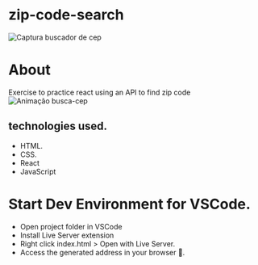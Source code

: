 # zip-code-search
![Captura buscador de cep](https://user-images.githubusercontent.com/86026272/156481833-5ddc1721-8273-4bbc-8e23-d6ffb71e82f6.PNG)
# About
Exercise to practice react using an API to find zip code
![Animação busca-cep](https://user-images.githubusercontent.com/86026272/156482045-6f821b1f-497e-4f92-93f4-55b25485451a.gif)
## technologies used.
+ HTML.
+ CSS.
+ React
+ JavaScript
# Start Dev Environment for VSCode.
+ Open project folder in VSCode
+ Install Live Server extension
+ Right click index.html > Open with Live Server.
+ Access the generated address in your browser 🚀.
